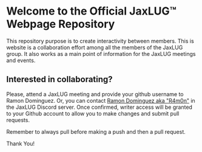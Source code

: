 # Welcome to the Official JaxLUG™ Webpage Repository

This repository purpose is to create interactivity between members. This is
website is a collaboration effort among all the members of the JaxLUG group.
It also works as a main point of information for the JaxLUG meetings and events.

## Interested in collaborating?

Please, attend a JaxLUG meeting and provide your github username to Ramon Dominguez.
Or, you can contact [Ramon Dominguez aka "R4m0n"](https://github.com/RDominguezFL)
in the JaxLUG Discord server. Once confirmed, writer access will be granted
to your Github account to allow you to make changes and submit pull requests.

Remember to always pull before making a push and then a pull request.

Thank You!
